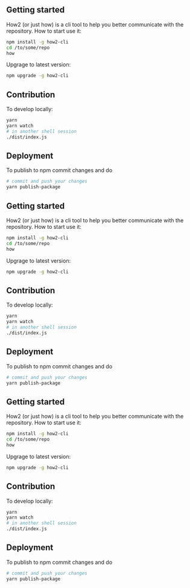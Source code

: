 ## Getting started
How2 (or just how) is a cli tool to help you better communicate with the repository.
How to start use it:
```sh
npm install -g how2-cli
cd /to/some/repo
how
```
Upgrage to latest version:
```sh
npm upgrade -g how2-cli
```

## Contribution
To develop locally:
```sh
yarn
yarn watch
# in another shell session
./dist/index.js
```

## Deployment
To publish to npm commit changes and do
```sh
# commit and push your changes
yarn publish-package
```

## Getting started
How2 (or just how) is a cli tool to help you better communicate with the repository.
How to start use it:
```sh
npm install -g how2-cli
cd /to/some/repo
how
```
Upgrage to latest version:
```sh
npm upgrade -g how2-cli
```

## Contribution
To develop locally:
```sh
yarn
yarn watch
# in another shell session
./dist/index.js
```

## Deployment
To publish to npm commit changes and do
```sh
# commit and push your changes
yarn publish-package
```

## Getting started
How2 (or just how) is a cli tool to help you better communicate with the repository.
How to start use it:
```sh
npm install -g how2-cli
cd /to/some/repo
how
```
Upgrage to latest version:
```sh
npm upgrade -g how2-cli
```

## Contribution
To develop locally:
```sh
yarn
yarn watch
# in another shell session
./dist/index.js
```

## Deployment
To publish to npm commit changes and do
```sh
# commit and push your changes
yarn publish-package
```

